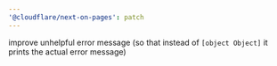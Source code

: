 ```yaml
---
'@cloudflare/next-on-pages': patch
---
```


improve unhelpful error message (so that instead of `[object Object]` it prints the actual error message)
